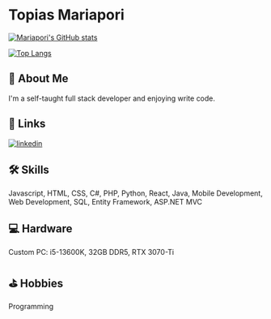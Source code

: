 
# Topias Mariapori

[![Mariapori's GitHub stats](https://github-readme-stats.vercel.app/api?username=Mariapori&count_private=true&show_icons=true&theme=darcula)](https://github.com/anuraghazra/github-readme-stats)

[![Top Langs](https://github-readme-stats.vercel.app/api/top-langs/?username=Mariapori&hide=html&theme=darcula&langs_count=10)](https://github.com/anuraghazra/github-readme-stats)


## 🚀 About Me
I'm a self-taught full stack developer
and enjoying write code.


## 🔗 Links
[![linkedin](https://img.shields.io/badge/linkedin-0A66C2?style=for-the-badge&logo=linkedin&logoColor=white)](https://www.linkedin.com/in/topias-mariapori/)


## 🛠 Skills
Javascript, HTML, CSS, C#, PHP, Python,
React, Java, Mobile Development, Web Development, SQL, Entity Framework, ASP.NET MVC



## 💻 Hardware
Custom PC: i5-13600K, 32GB DDR5, RTX 3070-Ti



## ⛳ Hobbies
Programming
